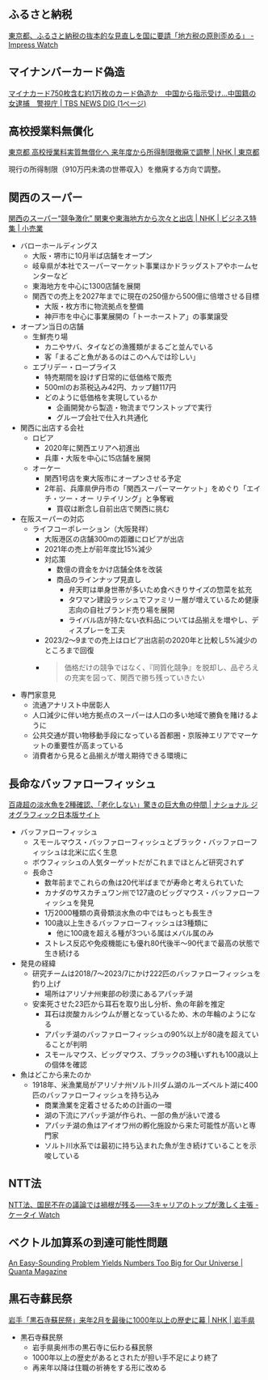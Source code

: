 ## ふるさと納税

[東京都、ふるさと納税の抜本的な見直しを国に要請「地方税の原則歪める」 - Impress Watch](https://www.watch.impress.co.jp/docs/news/1551865.html)

## マイナンバーカード偽造

[マイナカード750枚含む約1万枚のカード偽造か　中国から指示受け…中国籍の女逮捕　警視庁 | TBS NEWS DIG (1ページ)](https://newsdig.tbs.co.jp/articles/-/873391?display=1)

## 高校授業料無償化

[東京都 高校授業料実質無償化へ 来年度から所得制限撤廃で調整 | NHK | 東京都](https://www3.nhk.or.jp/news/html/20231205/k10014278141000.html)

現行の所得制限（910万円未満の世帯収入）を撤廃する方向で調整。

## 関西のスーパー

[関西のスーパー“競争激化” 関東や東海地方から次々と出店 | NHK | ビジネス特集 | 小売業](https://www3.nhk.or.jp/news/html/20231204/k10014277231000.html)

- バローホールディングス
  - 大阪・堺市に10月半ば店舗をオープン
  - 岐阜県が本社でスーパーマーケット事業ほかドラッグストアやホームセンターなど
  - 東海地方を中心に1300店舗を展開
  - 関西での売上を2027年までに現在の250億から500億に倍増させる目標
    - 大阪・枚方市に物流拠点を整備
    - 神戸市を中心に事業展開の「トーホーストア」の事業譲受
- オープン当日の店舗
  - 生鮮売り場
    - カニやサバ、タイなどの漁獲類がまるごと並んでいる
    - 客「まるごと魚があるのはこのへんでは珍しい」
  - エブリデー・ロープライス
    - 特売期間を設けず日常的に低価格で販売
    - 500mlのお茶税込み42円、カップ麺117円
    - どのように低価格を実現しているか
      - 企画開発から製造・物流までワンストップで実行
      - グループ会社で仕入れ共通化
- 関西に出店する会社
  - ロピア
    - 2020年に関西エリアへ初進出
    - 兵庫・大阪を中心に15店舗を展開
  - オーケー
    - 関西1号店を東大阪市にオープンさせる予定
    - 2年前、兵庫県伊丹市の「関西スーパーマーケット」をめぐり「エイチ・ツー・オー リテイリング」と争奪戦
      - 買収は断念し自前出店で関西に挑む
- 在阪スーパーの対応
  - ライフコーポレーション（大阪発祥）
    - 大阪港区の店舗300mの距離にロピアが出店
    - 2021年の売上が前年度比15%減少
    - 対応策
      - 数億の資金をかけ店舗全体を改装
      - 商品のラインナップ見直し
        - 弁天町は単身世帯が多いため食べきりサイズの惣菜を拡充
        - タワマン建設ラッシュでファミリー層が増えているため健康志向の自社ブランド売り場を展開
        - ライバル店が持たない衣料品については品揃えを増やし、ディスプレーを工夫
    - 2023/2～9までの売上はロピア出店前の2020年と比較し5%減少のところまで回復
    - > 価格だけの競争ではなく、『同質化競争』を脱却し、品ぞろえの充実を図って、関西で勝ち残っていきたい
- 専門家意見
  - 流通アナリスト中居彰人
  - 人口減少に伴い地方拠点のスーパーは人口の多い地域で勝負を賭けるように
  - 公共交通が買い物移動手段になっている首都圏・京阪神エリアでマーケットの重要性が高まっている
  - 消費者から見ると品揃えが増え期待できる環境に

## 長命なバッファローフィッシュ

[百歳超の淡水魚を2種確認、「老化しない」驚きの巨大魚の仲間 | ナショナル ジオグラフィック日本版サイト](https://natgeo.nikkeibp.co.jp/atcl/news/23/120100607/)

- バッファローフィッシュ
  - スモールマウス・バッファローフィッシュとブラック・バッファローフィッシュは北米に広く生息
  - ボウフィッシュの人気ターゲットだがこれまでほとんど研究されず
  - 長命さ
    - 数年前までこれらの魚は20代半ばまでが寿命と考えられていた
    - カナダのサスカチュワン州で127歳のビッグマウス・バッファローフィッシュを発見
    - 1万2000種類の真骨類淡水魚の中ではもっとも長生き
    - 100歳以上生きるバッファローフィッシュは3種類に
      - 他に100歳を超える種が3ついる属はメバル属のみ
    - ストレス反応や免疫機能にも優れ80代後半～90代まで最高の状態で生き続ける
- 発見の経緯
  - 研究チームは2018/7～2023/7にかけ222匹のバッファローフィッシュを釣り上げ
    - 場所はアリゾナ州東部の砂漠にあるアパッチ湖
  - 安楽死させた23匹から耳石を取り出し分析、魚の年齢を推定
    - 耳石は炭酸カルシウムが層となっているため、木の年輪のようになる
    - アパッチ湖のバッファローフィッシュの90%以上が80歳を超えていることが判明
    - スモールマウス、ビッグマウス、ブラックの3種いずれも100歳以上の個体を確認
- 魚はどこから来たのか
  - 1918年、米漁業局がアリゾナ州ソルト川ダム湖のルーズベルト湖に400匹のバッファローフィッシュを持ち込み
    - 商業漁業を定着させるための計画の一環
    - 湖の下流にアパッチ湖が作られ、一部の魚が泳いで渡る
    - アパッチ湖の魚はアイオワ州の孵化施設から来た可能性が高いと専門家
    - ソルト川水系では最初に持ち込まれた魚が生き続けていることを示唆している

## NTT法

[NTT法、国民不在の議論では禍根が残る――3キャリアのトップが激しく主張 - ケータイ Watch](https://k-tai.watch.impress.co.jp/docs/news/1551942.html)

## ベクトル加算系の到達可能性問題

[An Easy-Sounding Problem Yields Numbers Too Big for Our Universe | Quanta Magazine](https://www.quantamagazine.org/an-easy-sounding-problem-yields-numbers-too-big-for-our-universe-20231204/)

## 黒石寺蘇民祭

[岩手「黒石寺蘇民祭」来年2月を最後に1000年以上の歴史に幕 | NHK | 岩手県](https://www3.nhk.or.jp/news/html/20231205/k10014278661000.html)

- 黒石寺蘇民祭
  - 岩手県奥州市の黒石寺に伝わる蘇民祭
  - 1000年以上の歴史があるとされたが担い手不足により終了
  - 再来年以降は住職の祈祷をする形に改める

